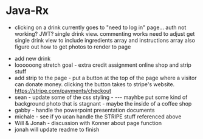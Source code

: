 # Java-Rx

- clicking on a drink currently goes to "need to log in" page... auth not working? JWT? single drink view. commenting works
  need to adjust get single drink view to include ingredients array and instructions array
  also figure out how to get photos to render to page

* add new drink
* loooooong stretch goal - extra credit assignment online shop and strip stuff
* add strip to the page - put a button at the top of the page where a visitor can donate money. clicking the button takes to stripe's website. https://stripe.com/payments/checkout
* sean - update some of the css styling - --- mayhbe put some kind of background photo that is stagnant - maybe the inside of a coffee shop
* gabby - handle the powerpoint presentation documents
* michale - see if yo ucan handle the STRIPE stuff referenced above
* Will & Jonah - discussion with Konner about page function
* jonah will update readme to finish
